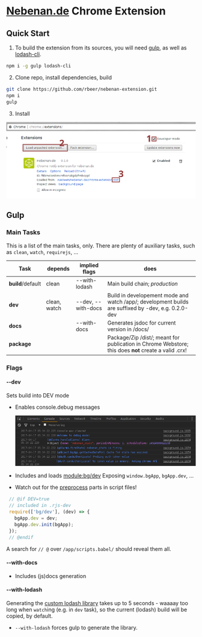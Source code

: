 # [Nebenan.de](https://nebenan.de) Chrome Extension

## Quick Start

1. To build the extension from its sources, you will need [gulp](http://gulpjs.com/), as well as [lodash-cli](https://www.npmjs.com/package/lodash-cli).
  
```bash
npm i -g gulp lodash-cli
```

2. Clone repo, install dependencies, build

```bash
git clone https://github.com/rbeer/nebenan-extension.git
npm i
gulp
```

3. Install

![](./_img/load_dev_crx.png)

## Gulp

### Main Tasks
This is a list of the main tasks, only.
There are plenty of auxiliary tasks, such as `clean`, `watch`, `requirejs`, ...

|     Task      | depends      | implied flags | does |
|---------------|--------------|---------------|------|
| **build**/default | clean        | --with-lodash | Main build chain; *production* |
| **dev**           | clean, watch | --dev, --with-docs | Build in developement mode and watch /app/; development builds are suffixed by -dev, e.g. 0.2.0-dev |
| **docs**          |              | --with-docs | Generates jsdoc for current version in /docs/ |
| **package**       |              |               | Package/Zip /dist/; meant for publication in Chrome Webstore; this does **not** create a valid .crx! |

### Flags

#### --dev
Sets build into DEV mode
 - Enables console.debug messages

   ![](./_img/devlog.png)
 - Includes and loads [module:bg/dev](https://rbeer.github.io/nebenan-extension/0.2.0/module-bg_dev.html)
   Exposing `window.bgApp`, `bgApp.dev`, ...
 - Watch out for the [preprocess](https://www.npmjs.com/package/preprocess) parts in
   script files!

```js
 // @if DEV=true
 // included in .rjs-dev
 require(['bg/dev'], (dev) => {
   bgApp.dev = dev;
   bgApp.dev.init(bgApp);
 });
 // @endif
```

   A search for `// @` over
   `/app/scripts.babel/` should reveal them all.

#### --with-docs
 - Includes (js)docs generation

#### --with-lodash
Generating the [custom lodash library](https://lodash.com/custom-builds) takes up to 5 seconds - waaaay too long
when `watch`ing (e.g. in `dev` task), so the current (lodash) build will be copied, by default.
- `--with-lodash` forces gulp to generate the library.
